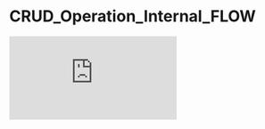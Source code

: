 # CRUD_Operation_Internal_FLOW 

 ![CRUD_Operation_Internal_FLOW](https://github.com/EHB-TI/web-app-defenders/blob/main/Diagrammen/CRUD_Operation_Internal_FLOW.pdf?raw=true)
 
